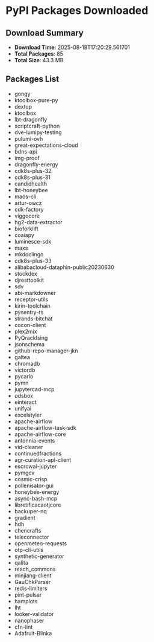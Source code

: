 # PyPI Packages Downloaded

## Download Summary
- **Download Time**: 2025-08-18T17:20:29.561701
- **Total Packages**: 85
- **Total Size**: 43.3 MB

## Packages List
- gongy
- ktoolbox-pure-py
- dextop
- ktoolbox
- lbt-dragonfly
- scriptcraft-python
- dve-lumipy-testing
- pulumi-ovh
- great-expectations-cloud
- bdns-api
- img-proof
- dragonfly-energy
- cdk8s-plus-32
- cdk8s-plus-31
- candidhealth
- lbt-honeybee
- maos-cli
- artur-owcz
- cdk-factory
- viggocore
- hg2-data-extractor
- bioforklift
- coaiapy
- luminesce-sdk
- maxs
- mkdoclingo
- cdk8s-plus-33
- alibabacloud-dataphin-public20230630
- stockdex
- djresttoolkit
- sdv
- abi-markdowner
- receptor-utils
- kirin-toolchain
- pysentry-rs
- strands-bitchat
- cocon-client
- plex2mix
- PyQrackIsing
- jsonschema
- github-repo-manager-jkn
- galtea
- chromadb
- victordb
- pycarlo
- pymn
- jupytercad-mcp
- odsbox
- einteract
- unifyai
- excelstyler
- apache-airflow
- apache-airflow-task-sdk
- apache-airflow-core
- antonnia-events
- vid-cleaner
- continuedfractions
- agr-curation-api-client
- escrowai-jupyter
- pymgcv
- cosmic-crisp
- pollenisator-gui
- honeybee-energy
- async-bash-mcp
- libretificacaotjcore
- backuper-nq
- gradient
- hdh
- chencrafts
- teleconnector
- openmeteo-requests
- otp-cli-utils
- synthetic-generator
- qalita
- reach_commons
- minjiang-client
- GauChkParser
- redis-limiters
- pint-pulsar
- hamplots
- lht
- looker-validator
- nanophaser
- cfn-lint
- Adafruit-Blinka
